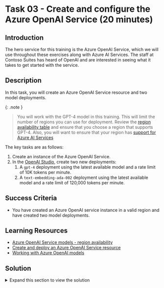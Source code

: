 # Task 03 - Create and configure the Azure OpenAI Service (20 minutes)

## Introduction

The hero service for this training is the Azure OpenAI Service, which we will use throughout these exercises along with Azure AI Services. The staff at Contoso Suites has heard of OpenAI and are interested in seeing what it takes to get started with the service.

## Description

In this task, you will create an Azure OpenAI Service resource and two model deployments.

{: .note }
> You will work with the GPT-4 model in this training. This will limit the number of regions you can use for deployment. Review the [region availability table](https://learn.microsoft.com/azure/ai-services/openai/concepts/models#model-summary-table-and-region-availability) and ensure that you choose a region that supports GPT-4. Also, you will want to ensure that your region has [support for Azure AI Services](https://azure.microsoft.com/en-us/explore/global-infrastructure/products-by-region/?products=cognitive-services)

The key tasks are as follows:

1. Create an instance of the Azure OpenAI Service.
2. In the [OpenAI Studio](https://oai.azure.com), create two new deployments:
   1. A `gpt-4` deployment using the latest available model and a rate limit of 10K tokens per minute.
   2. A `text-embedding-ada-002` deployment using the latest available model and a rate limit of 120,000 tokens per minute.

## Success Criteria

- You have created an Azure OpenAI service instance in a valid region and have created two model deployments.

## Learning Resources

- [Azure OpenAI Service models - region availability](https://learn.microsoft.com/azure/ai-services/openai/concepts/models#model-summary-table-and-region-availability)
- [Create and deploy an Azure OpenAI Service resource](https://learn.microsoft.com/azure/ai-services/openai/how-to/create-resource?pivots=web-portal)
- [Working with Azure OpenAI models](https://learn.microsoft.com/azure/ai-services/openai/how-to/working-with-models)

## Solution

<details markdown="block">
<summary>Expand this section to view the solution</summary>

- To create an instance of the Azure OpenAI Service, perform the following steps:
  - Navigate to [the Azure portal](https://portal.azure.com) and enter `Azure OpenAI` into the search box. Then, select the **Azure OpenAI** service link.

      ![Select the Azure OpenAI service](../../media/Solution/0103_OpenAI.png)

  - Select  **+ Create** to create a new instance of the service.
  - Choose the resource group you selected in Task 1 of this exercise. Make sure to create your resource in a region that supports GPT-4, such as East US 2. Provide a unique name and select **Standard S0** as the pricing tier. Then, choose **Next**.

      ![Fill in the details to create an OpenAI service instance](../../media/Solution/0103_OpenAI2.png)

  - Select **Next** for each of the following steps and **Create** on the final step to create the OpenAI resource.
- To create Azure OpenAI deployments, perform the following steps:
  - Navigate to the [OpenAI Studio](https://oai.azure.com).
  - Select the appropriate directory, subscription,and resource.
  - Navigate to the **Deployments** option in the **Management** menu.

      ![Navigate to the Deployments menu option](../../media/Solution/0103_Deployments.png)

  - Select **+ Create new deployment** to create a deployment. Select **gpt-4** for the model and the latest version (e.g., **1106-Preview**). Provide it a deployment name like `gpt-4`. In the **Advanced options** menu, set the Tokens per Minute Rate Limit (thousands) to **10**. Then select **Create** to create the deployment.

      ![Create a new deployment](../../media/Solution/0103_NewDeployment.png)

  - Perform the same steps to create a **text-embedding-ada-002** model deployment but ensure that it has a rate limit of 120,000 tokens.

</details>
